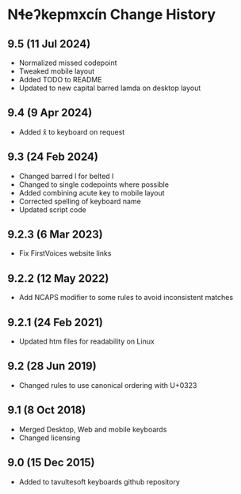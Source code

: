 Nɬeʔkepmxcín Change History
============================
9.5 (11 Jul 2024)
-------------------
* Normalized missed codepoint
* Tweaked mobile layout
* Added TODO to README
* Updated to new capital barred lamda on desktop layout


9.4 (9 Apr 2024)
-------------------
* Added x̌ to keyboard on request

9.3 (24 Feb 2024)
-------------------
* Changed barred l for belted l
* Changed to single codepoints where possible
* Added combining acute key to mobile layout
* Corrected spelling of keyboard name
* Updated script code

9.2.3 (6 Mar 2023)
-------------------
* Fix FirstVoices website links

9.2.2 (12 May 2022)
-------------------
* Add NCAPS modifier to some rules to avoid inconsistent matches

9.2.1 (24 Feb 2021)
-------------------
* Updated htm files for readability on Linux

9.2 (28 Jun 2019)
-----------------
* Changed rules to use canonical ordering with U+0323

9.1 (8 Oct 2018)
-----------------
* Merged Desktop, Web and mobile keyboards
* Changed licensing

9.0 (15 Dec 2015)
-----------------

* Added to tavultesoft keyboards github repository
